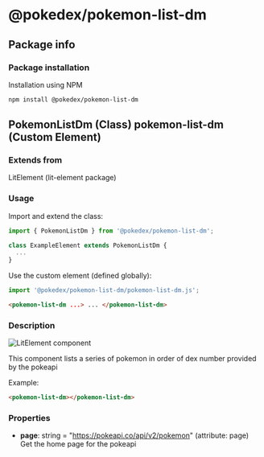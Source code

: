 # @pokedex/pokemon-list-dm

## Package info

### Package installation

Installation using NPM

```bash
npm install @pokedex/pokemon-list-dm
```

## PokemonListDm (Class) pokemon-list-dm (Custom Element)

### Extends from

LitElement (lit-element package)

### Usage

Import and extend the class:

```js
import { PokemonListDm } from '@pokedex/pokemon-list-dm';

class ExampleElement extends PokemonListDm {
  ...
}
```

Use the custom element (defined globally):

```js
import '@pokedex/pokemon-list-dm/pokemon-list-dm.js';
```

```html
<pokemon-list-dm ...> ... </pokemon-list-dm>
```

### Description

![LitElement component](https://img.shields.io/badge/litElement-component-blue.svg)

This component lists a series of pokemon in order of dex number provided by the pokeapi

Example:

```html
<pokemon-list-dm></pokemon-list-dm>
```

### Properties

- **page**: string = "https://pokeapi.co/api/v2/pokemon" (attribute: page)
  Get the home page for the pokeapi
